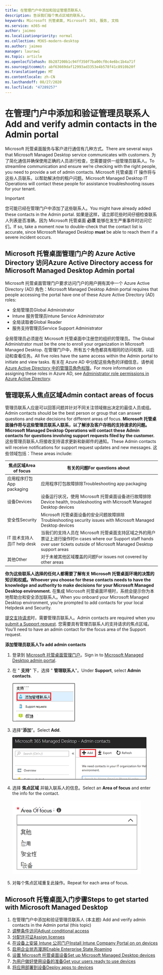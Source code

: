 ```yaml
---
title: 在管理门户中添加和验证管理员联系人
description: 告诉我们每个焦点区域的联系人。
keywords: Microsoft 托管桌面, Microsoft 365, 服务, 文档
ms.service: m365-md
author: jaimeo
ms.localizationpriority: normal
ms.collection: M365-modern-desktop
ms.author: jaimeo
manager: laurawi
ms.topic: article
ms.openlocfilehash: 8b287200b1c94ff350f7ba00cf0c4e6bc1b4a71f
ms.sourcegitcommit: abf63669daf12993ad3353e4b578f41c8910b20f
ms.translationtype: MT
ms.contentlocale: zh-CN
ms.lasthandoff: 08/27/2020
ms.locfileid: "47289257"
---
```

# <a name="add-and-verify-admin-contacts-in-the-admin-portal"></a><span data-ttu-id="418a0-104">在管理门户中添加和验证管理员联系人</span><span class="sxs-lookup"><span data-stu-id="418a0-104">Add and verify admin contacts in the Admin portal</span></span>

<span data-ttu-id="418a0-105">Microsoft 托管桌面服务与客户进行通信有几种方式。</span><span class="sxs-lookup"><span data-stu-id="418a0-105">There are several ways that Microsoft Managed Desktop service communicates with customers.</span></span> <span data-ttu-id="418a0-106">为了简化通信并确保使用正确的人员进行检查，您需要提供一组管理员联系人。</span><span class="sxs-lookup"><span data-stu-id="418a0-106">To streamline communication and ensure we’re checking with the right people, you need to provide a set of admin contacts.</span></span> <span data-ttu-id="418a0-107">Microsoft 托管桌面 IT 操作将与这些人员联系，以帮助解决你的租户问题。</span><span class="sxs-lookup"><span data-stu-id="418a0-107">Microsoft Managed Desktop IT Operations will contact these people for assistance troubleshooting issues for your tenant.</span></span>

> [!IMPORTANT]
> <span data-ttu-id="418a0-108">您可能已经在管理门户中添加了这些联系人。</span><span class="sxs-lookup"><span data-stu-id="418a0-108">You might have already added these contacts in the Admin portal.</span></span> <span data-ttu-id="418a0-109">如果是这样，请立即花些时间仔细检查联系人列表是否准确，因为 Microsoft 托管桌面 **必须** 能够在发生严重事件时访问它们。</span><span class="sxs-lookup"><span data-stu-id="418a0-109">If so, take a moment now to double-check that the contact list is accurate, since Microsoft Managed Desktop **must** be able to reach them if a severe incident occurs.</span></span>

## <a name="azure-active-directory-access-for-microsoft-managed-desktop-admin-portal"></a><span data-ttu-id="418a0-110">Microsoft 托管桌面管理门户的 Azure Active Directory 访问</span><span class="sxs-lookup"><span data-stu-id="418a0-110">Azure Active Directory access for Microsoft Managed Desktop Admin portal</span></span>

<span data-ttu-id="418a0-111">Microsoft 托管桌面管理门户要求访问门户的用户拥有其中一个 Azure Active Directory (AD) 角色：</span><span class="sxs-lookup"><span data-stu-id="418a0-111">Microsoft Managed Desktop Admin portal requires that people accessing the portal have one of these Azure Active Directory (AD) roles:</span></span>
- <span data-ttu-id="418a0-112">全局管理员</span><span class="sxs-lookup"><span data-stu-id="418a0-112">Global Administrator</span></span>
- <span data-ttu-id="418a0-113">Intune 服务管理员</span><span class="sxs-lookup"><span data-stu-id="418a0-113">Intune Service Administrator</span></span>
- <span data-ttu-id="418a0-114">全局读取者</span><span class="sxs-lookup"><span data-stu-id="418a0-114">Global Reader</span></span>
- <span data-ttu-id="418a0-115">服务支持管理员</span><span class="sxs-lookup"><span data-stu-id="418a0-115">Service Support Administrator</span></span>

<span data-ttu-id="418a0-116">全局管理员必须是在 Microsoft 托管桌面中注册您的组织的管理员。</span><span class="sxs-lookup"><span data-stu-id="418a0-116">The Global Administrator must be the one to enroll your organization in Microsoft Managed Desktop.</span></span> <span data-ttu-id="418a0-117">在管理门户中，所有五个角色都具有相同的访问权限，以启动和查看任务。</span><span class="sxs-lookup"><span data-stu-id="418a0-117">All five roles have the same access within the Admin portal to initiate and view tasks.</span></span> <span data-ttu-id="418a0-118">有关在 Azure AD 中分配这些角色的详细信息，请参阅 [Azure Active Directory 中的管理员角色权限](https://docs.microsoft.com/azure/active-directory/users-groups-roles/directory-assign-admin-roles)。</span><span class="sxs-lookup"><span data-stu-id="418a0-118">For more information on assigning these roles in Azure AD, see [Administrator role permissions in Azure Active Directory](https://docs.microsoft.com/azure/active-directory/users-groups-roles/directory-assign-admin-roles).</span></span> 

## <a name="admin-contact-areas-of-focus"></a><span data-ttu-id="418a0-119">管理联系人焦点区域</span><span class="sxs-lookup"><span data-stu-id="418a0-119">Admin contact areas of focus</span></span>

<span data-ttu-id="418a0-120">管理员联系人应是可以回答问题并针对不同关注领域做出决定的最佳人员或组。</span><span class="sxs-lookup"><span data-stu-id="418a0-120">Admin contacts should be the best person or group that can answer questions and make decisions for different areas of focus.</span></span> <span data-ttu-id="418a0-121">**Microsoft 托管桌面操作将与这些管理员联系人联系，以了解涉及客户存档的支持请求的问题。**</span><span class="sxs-lookup"><span data-stu-id="418a0-121">**Microsoft Managed Desktop Operations will contact these Admin contacts for questions involving support requests filed by the customer.**</span></span> <span data-ttu-id="418a0-122">这些管理员联系人将接收支持请求更新和新邮件的通知。</span><span class="sxs-lookup"><span data-stu-id="418a0-122">These Admin contacts will receive notifications for support request updates and new messages.</span></span> <span data-ttu-id="418a0-123">这些领域包括：</span><span class="sxs-lookup"><span data-stu-id="418a0-123">These areas include:</span></span>

<span data-ttu-id="418a0-124">焦点区域</span><span class="sxs-lookup"><span data-stu-id="418a0-124">Area of focus</span></span> | <span data-ttu-id="418a0-125">有关的问题</span><span class="sxs-lookup"><span data-stu-id="418a0-125">For questions about</span></span>
--- | ---
<span data-ttu-id="418a0-126">应用程序打包</span><span class="sxs-lookup"><span data-stu-id="418a0-126">App packaging</span></span> | <span data-ttu-id="418a0-127">应用程序打包故障排除</span><span class="sxs-lookup"><span data-stu-id="418a0-127">Troubleshooting app packaging</span></span>
<span data-ttu-id="418a0-128">设备</span><span class="sxs-lookup"><span data-stu-id="418a0-128">Devices</span></span> | <span data-ttu-id="418a0-129">设备运行状况，使用 Microsoft 托管桌面设备进行故障排除</span><span class="sxs-lookup"><span data-stu-id="418a0-129">Device health, troubleshooting with Microsoft Managed Desktop devices</span></span>
<span data-ttu-id="418a0-130">安全性</span><span class="sxs-lookup"><span data-stu-id="418a0-130">Security</span></span> | <span data-ttu-id="418a0-131">Microsoft 托管桌面设备的安全问题故障排除</span><span class="sxs-lookup"><span data-stu-id="418a0-131">Troubleshooting security issues with Microsoft Managed Desktop devices</span></span>
<span data-ttu-id="418a0-132">IT 技术支持人员</span><span class="sxs-lookup"><span data-stu-id="418a0-132">IT help desk</span></span> | <span data-ttu-id="418a0-133">当我们的支持人员在 Microsoft 托管桌面支持区域之外的用户票证上进行操作时</span><span class="sxs-lookup"><span data-stu-id="418a0-133">in cases where our Support staff hands over user tickets outside of Microsoft Managed Desktop support areas</span></span> 
<span data-ttu-id="418a0-134">其他</span><span class="sxs-lookup"><span data-stu-id="418a0-134">Other</span></span> | <span data-ttu-id="418a0-135">对于未被其他区域覆盖的问题</span><span class="sxs-lookup"><span data-stu-id="418a0-135">For issues not covered by other areas</span></span>

<span data-ttu-id="418a0-136">**你为这些联系人选择的任何人都需要了解有关 Microsoft 托管桌面环境的决策的知识和权威。**</span><span class="sxs-lookup"><span data-stu-id="418a0-136">**Whoever you choose for these contacts needs to have the knowledge and authority to make decisions for your Microsoft Managed Desktop environment.**</span></span> <span data-ttu-id="418a0-137">在集成 Microsoft 托管桌面环境时，系统会提示你为本地帮助台和安全添加联系人。</span><span class="sxs-lookup"><span data-stu-id="418a0-137">When you onboard your Microsoft Managed Desktop environment, you’re prompted to add contacts for your local Helpdesk and Security.</span></span> 

<span data-ttu-id="418a0-138">[提交支持请求](../service-description/support.md)时，需要管理员联系人。</span><span class="sxs-lookup"><span data-stu-id="418a0-138">Admin contacts are required when you [submit a Support request](../service-description/support.md).</span></span> <span data-ttu-id="418a0-139">您需要具有管理员联系人的支持请求的焦点区域。</span><span class="sxs-lookup"><span data-stu-id="418a0-139">You’ll need to have an admin contact for the focus area of the Support request.</span></span> 

<span data-ttu-id="418a0-140">**添加管理员联系人**</span><span class="sxs-lookup"><span data-stu-id="418a0-140">**To add admin contacts**</span></span>

1.  <span data-ttu-id="418a0-141">登录到 [Microsoft 托管桌面管理门户](https://aka.ms/mwaasportal)。</span><span class="sxs-lookup"><span data-stu-id="418a0-141">Sign in to [Microsoft Managed Desktop admin portal](https://aka.ms/mwaasportal).</span></span> 

2.  <span data-ttu-id="418a0-142">在 " **支持**" 下，选择 " **管理联系人**"。</span><span class="sxs-lookup"><span data-stu-id="418a0-142">Under **Support**, select **Admin contacts**.</span></span> 

    ![支持菜单，在所选顶部附近为管理员联系人](../../media/admincontacts.png)

3. <span data-ttu-id="418a0-144">选择“**添加**”。</span><span class="sxs-lookup"><span data-stu-id="418a0-144">Select **Add**.</span></span>

    !["管理门户"、"添加" 按钮（位于 "导出" 和 "刷新" 的左侧）](../../media/adminadd.png)

4.  <span data-ttu-id="418a0-146">选择 **焦点区域** 并输入联系人的信息。</span><span class="sxs-lookup"><span data-stu-id="418a0-146">Select an **Area of focus** and enter the info for the contact.</span></span> 

    ![焦点区域的列表，如其他、应用程序和安全性](../../media/areaoffocus.png)

5. <span data-ttu-id="418a0-148">对每个焦点区域重复此操作。</span><span class="sxs-lookup"><span data-stu-id="418a0-148">Repeat for each area of focus.</span></span> 

## <a name="steps-to-get-started-with-microsoft-managed-desktop"></a><span data-ttu-id="418a0-149">Microsoft 托管桌面入门步骤</span><span class="sxs-lookup"><span data-stu-id="418a0-149">Steps to get started with Microsoft Managed Desktop</span></span>

1. <span data-ttu-id="418a0-150">在管理门户中添加和验证管理员联系人 (本主题) </span><span class="sxs-lookup"><span data-stu-id="418a0-150">Add and verify admin contacts in the Admin portal (this topic)</span></span>
2. [<span data-ttu-id="418a0-151">调整条件访问</span><span class="sxs-lookup"><span data-stu-id="418a0-151">Adjust conditional access</span></span>](conditional-access.md)
3. [<span data-ttu-id="418a0-152">分配许可证</span><span class="sxs-lookup"><span data-stu-id="418a0-152">Assign licenses</span></span>](assign-licenses.md)
4. [<span data-ttu-id="418a0-153">在设备上安装 Intune 公司门户</span><span class="sxs-lookup"><span data-stu-id="418a0-153">Install Intune Company Portal on on devices</span></span>](company-portal.md)
5. [<span data-ttu-id="418a0-154">启用企业状态漫游</span><span class="sxs-lookup"><span data-stu-id="418a0-154">Enable Enterprise State Roaming</span></span>](enterprise-state-roaming.md)
6. [<span data-ttu-id="418a0-155">设置 Microsoft 托管桌面设备</span><span class="sxs-lookup"><span data-stu-id="418a0-155">Set up Microsoft Managed Desktop devices</span></span>](set-up-devices.md)
7. [<span data-ttu-id="418a0-156">为用户做好使用设备的准备</span><span class="sxs-lookup"><span data-stu-id="418a0-156">Get your users ready to use devices</span></span>](get-started-devices.md)
8. [<span data-ttu-id="418a0-157">将应用部署到设备</span><span class="sxs-lookup"><span data-stu-id="418a0-157">Deploy apps to devices</span></span>](deploy-apps.md)
